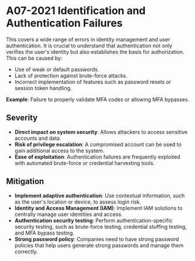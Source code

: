 # A07-2021 Identification and Authentication Failures

This covers a wide range of errors in identity management and user authentication. It is crucial to understand that authentication not only verifies the user's identity but also establishes the basis for authorization. This can be caused by:
- Use of weak or default passwords.
- Lack of protection against brute-force attacks.
- Incorrect implementation of features such as password resets or session token handling.

**Example**: Failure to properly validate MFA codes or allowing MFA bypasses.

## Severity
- **Direct impact on system security**: Allows attackers to access sensitive accounts and data.
- **Risk of privilege escalation**: A compromised account can be used to gain additional access to the system.
- **Ease of exploitation**: Authentication failures are frequently exploited with automated brute-force or credential harvesting tools.

## Mitigation
- **Implement adaptive authentication**: Use contextual information, such as the user's location or device, to assess login risk.
- **Identity and Access Management (IAM)**: Implement IAM solutions to centrally manage user identities and access.
- **Authentication security testing**: Perform authentication-specific security testing, such as brute-force testing, credential stuffing testing, and MFA bypass testing.
- **Strong password policy**: Companies need to have strong password policies that help users generate strong passwords and manage them correctly.